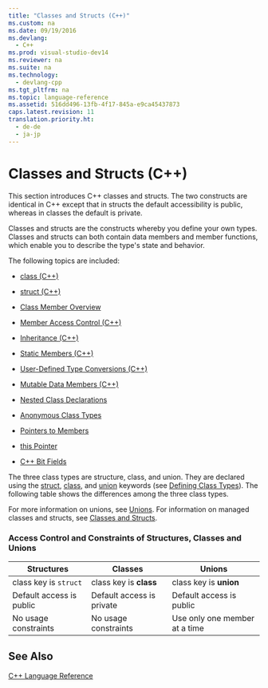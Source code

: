 ```yaml
---
title: "Classes and Structs (C++)"
ms.custom: na
ms.date: 09/19/2016
ms.devlang: 
  - C++
ms.prod: visual-studio-dev14
ms.reviewer: na
ms.suite: na
ms.technology: 
  - devlang-cpp
ms.tgt_pltfrm: na
ms.topic: language-reference
ms.assetid: 516dd496-13fb-4f17-845a-e9ca45437873
caps.latest.revision: 11
translation.priority.ht: 
  - de-de
  - ja-jp
---
```

# Classes and Structs (C++)
This section introduces C++ classes and structs. The two constructs are identical in C++ except that in structs the default accessibility is public, whereas in classes the default is private.  
  
 Classes and structs are the constructs whereby you define your own types. Classes and structs can both contain data members and member functions, which enable you to describe the type's state and behavior.  
  
 The following topics are included:  
  
-   [class (C++)](../vs140/class--C---.md)  
  
-   [struct (C++)](../vs140/struct--C---.md)  
  
-   [Class Member Overview](../vs140/Class-Member-Overview.md)  
  
-   [Member Access Control (C++)](../vs140/Member-Access-Control--C---.md)  
  
-   [Inheritance  (C++)](../vs140/Inheritance---C---.md)  
  
-   [Static Members (C++)](../vs140/Static-Members--C---.md)  
  
-   [User-Defined Type Conversions (C++)](../vs140/User-Defined-Type-Conversions--C---.md)  
  
-   [Mutable Data Members (C++)](../vs140/Mutable-Data-Members--C---.md)  
  
-   [Nested Class Declarations](../vs140/Nested-Class-Declarations.md)  
  
-   [Anonymous Class Types](../vs140/Anonymous-Class-Types.md)  
  
-   [Pointers to Members](../vs140/Pointers-to-Members.md)  
  
-   [this Pointer](../vs140/this-Pointer.md)  
  
-   [C++ Bit Fields](../vs140/C---Bit-Fields.md)  
  
 The three class types are structure, class, and union. They are declared using the [struct](../vs140/struct--C---.md), [class](../vs140/class--C---.md), and [union](../vs140/Unions.md) keywords (see [Defining Class Types](assetId:///e8c65425-0f3a-4dca-afc2-418c3b1e57da)). The following table shows the differences among the three class types.  
  
 For more information on unions, see [Unions](../vs140/Unions.md). For information on managed classes and structs, see [Classes and Structs](../vs140/Classes-and-Structs---C---Component-Extensions-.md).  
  
### Access Control and Constraints of Structures, Classes and Unions  
  
|Structures|Classes|Unions|  
|----------------|-------------|------------|  
|class key is `struct`|class key is **class**|class key is **union**|  
|Default access is public|Default access is private|Default access is public|  
|No usage constraints|No usage constraints|Use only one member at a time|  
  
## See Also  
 [C++ Language Reference](../vs140/C---Language-Reference.md)